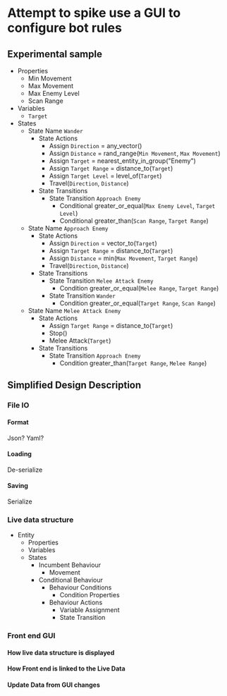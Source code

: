 # Attempt to spike use a GUI to configure bot rules

## Experimental sample

- Properties
  - Min Movement
  - Max Movement
  - Max Enemy Level
  - Scan Range
- Variables
  - `Target`
- States
  - State Name `Wander`
    - State Actions
      - Assign `Direction` = any_vector()
      - Assign `Distance` = rand_range(`Min Movement`, `Max Movement`)
      - Assign `Target` = nearest_entity_in_group("Enemy")
      - Assign `Target Range` = distance_to(`Target`)
      - Assign `Target Level` = level_of(`Target`)
      - Travel(`Direction`, `Distance`)
    - State Transitions
      - State Transition `Approach Enemy`
        - Conditional greater_or_equal(`Max Enemy Level`, `Target Level`)
        - Conditional greater_than(`Scan Range`, `Target Range`)
  - State Name `Approach Enemy`
    - State Actions
      - Assign `Direction` = vector_to(`Target`)
      - Assign `Target Range` = distance_to(`Target`)
      - Assign `Distance` = min(`Max Movement`, `Target Range`)
      - Travel(`Direction`, `Distance`)
    - State Transitions
      - State Transition `Melee Attack Enemy`
        - Condition greater_or_equal(`Melee Range`, `Target Range`)
      - State Transition `Wander`
        - Condition greater_or_equal(`Target Range`, `Scan Range`)
  - State Name `Melee Attack Enemy`
    - State Actions
      - Assign `Target Range` = distance_to(`Target`)
      - Stop()
      - Melee Attack(`Target`)
    - State Transitions
      - State Transition `Approach Enemy`
        - Condition greater_than(`Target Range`, `Melee Range`)

## Simplified Design Description

### File IO

#### Format

Json? Yaml?

#### Loading

De-serialize

#### Saving

Serialize

### Live data structure

- Entity
  - Properties
  - Variables
  - States
    - Incumbent Behaviour
      - Movement
    - Conditional Behaviour
      - Behaviour Conditions
        - Condition Properties
      - Behaviour Actions
        - Variable Assignment
        - State Transition

### Front end GUI

#### How live data structure is displayed

#### How Front end is linked to the Live Data

#### Update Data from GUI changes